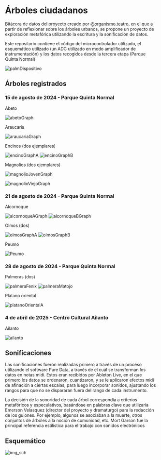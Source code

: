 # Árboles ciudadanos

Bitácora de datos del proyecto creado por [@organismo.teatro](https://www.instagram.com/organismo.teatro/), en el que a partir de reflexionar sobre los árboles urbanos, se propone un proyecto de exploración metafórica utilizando la escritura y la sonificación de datos. 

Este repositorio contiene el código del microcontrolador utilizado, el esquemático utilizado (un ADC utilizado en modo amplificador de instrumentación) y los datos recogidos desde la tercera etapa (Parque Quinta Normal)

![palmDispositivo](./img/palm.jpeg)

## Árboles registrados

### 15 de agosto de 2024 - Parque Quinta Normal

Abeto

![abetoGraph](./data/20240815_qn/abeto/abeto.png)

Araucaria

![araucariaGraph](./data/20240815_qn/araucaria/araucaria.png)

Encinos (dos ejemplares)

![encinoGraphA](./data/20240815_qn/encino/encinoA.png)
![encinoGraphB](./data/20240815_qn/encino/encinoB.png)

Magnolios (dos ejemplares)

![magnolioJovenGraph](./data/20240815_qn/magnolios/magnolioJoven.png)

![magnolioViejoGraph](./data/20240815_qn/magnolios/magnolioViejo.png)

### 21 de agosto de 2024 - Parque Quinta Normal

Alcornoque

![alcornoqueAGraph](./data/20240821_qn/alcornoque/alcornoqueA.png)
![alcornoqueBGraph](./data/20240821_qn/alcornoque/alcornoqueB.png)

Olmos (dos)

![olmosGraphA](./data/20240821_qn/olmos/olmoA.png)
![olmosGraphB](./data/20240821_qn/olmos/olmoB.png)

Peumo

![Peumo](./data/20240821_qn/peumo/peumo.png)

### 28 de agosto de 2024 - Parque Quinta Normal

Palmeras (dos)

![palmeraFenix](./data/20240828_qn/palmeras/palmeraFenix.png)
![palmeraMatojo](./data/20240828_qn/palmeras/palmeraMatojo.png)

Platano oriental 

![platanoOrientalA](./data/20240828_qn/platanoOriental/platanoOriental.png)

### 4 de abril de 2025 - Centro Cultural Ailanto

Ailanto 

![ailanto](./data/20250402_ailanto/ailanto.png)

## Sonificaciones

Las sonificaciones fueron realizadas primero a través de un proceso utilizando el software Pure Data, a través de el cuál se transforman los datos en notas midi. Estos eran recibidos por Ableton Live, en el que primero los datos se ordenaron, cuantizaron, y se le aplicaron efectos midi de afinación a ciertas escalas, para luego incorporar sonidos, ajustando los rangos para que no se dispararan fuera del rango de cada instrumento. 

La decisión de la sonoridad de cada árbol correspondía a criterios metafóricos y especulativos, basándose en palabras clave que utilizaría Emerson Velasquez (director del proyecto y dramaturgo) para la redacción de los guiones. Por ejemplo, algunos se asociaban a la muerte, otros conjuntos de árboles a la noción de comunidad, etc. Mort Garson fue la principal referencia estilística para el trabajo con sonidos electrónicos

## Esquemático
![img_sch](./img/sch.png)

